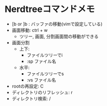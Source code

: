 # Nerdtreeコマンドメモ

- [b or ]b : バッファの移動(vimで設定している)
- 画面移動: ctrl + w
  - ツリー, 画面, 分割画面間の移動ができる
- 画面分割
  - 上下: 
    - ファイルツリーでi
    - :sp ファイル名
  - 水平: 
    - ファイルツリーでs
    - :vs ファイル名
- rootの再設定: C
- ディレクトリのリフレッシュ: r
- ディレクトリ検索: /
